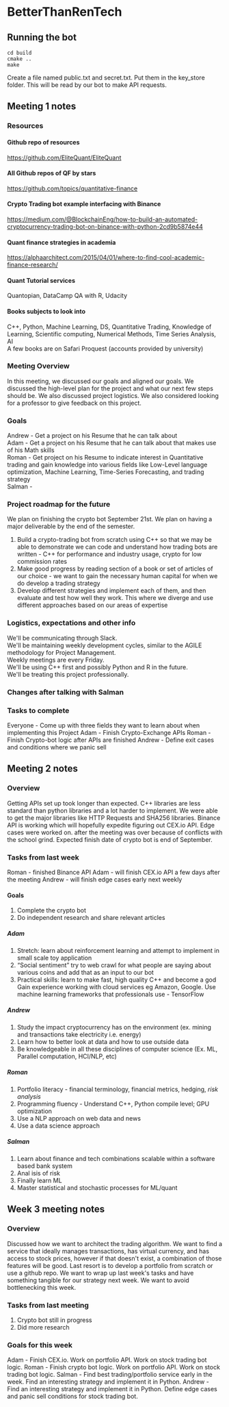 # BetterThanRenTech
## Running the bot
```
cd build
cmake ..
make
```

Create a file named public.txt and secret.txt. Put them in the key_store folder. This will be read by our bot to make API requests.

## Meeting 1 notes

### Resources
#### Github repo of resources
https://github.com/EliteQuant/EliteQuant
#### All Github repos of QF by stars
https://github.com/topics/quantitative-finance
#### Crypto Trading bot example interfacing with Binance
https://medium.com/@BlockchainEng/how-to-build-an-automated-cryptocurrency-trading-bot-on-binance-with-python-2cd9b5874e44
#### Quant finance strategies in academia
https://alphaarchitect.com/2015/04/01/where-to-find-cool-academic-finance-research/
#### Quant Tutorial services
Quantopian, DataCamp QA with R, Udacity

#### Books subjects to look into
C++, Python, Machine Learning, DS, Quantitative Trading, Knowledge of Learning, Scientific computing, Numerical Methods, Time Series Analysis, AI <br />
A few books are on Safari Proquest (accounts provided by university)

### Meeting Overview
In this meeting, we discussed our goals and aligned our goals.
We discussed the high-level plan for the project and what our next few steps should be. We also discussed project logistics. We also considered looking for a professor to give feedback on this project.

### Goals
Andrew - Get a project on his Resume that he can talk about<br />
Adam - Get a project on his Resume that he can talk about that makes use of his Math skills<br />
Roman - Get project on his Resume to indicate interest in Quantitative trading and gain knowledge into various fields like Low-Level language optimization, Machine Learning, Time-Series Forecasting, and trading strategy <br />
Salman -

### Project roadmap for the future
We plan on finishing the crypto bot September 21st. We plan on having a major deliverable by the end of the semester.
1. Build a crypto-trading bot from scratch using C++ so that we may be able to demonstrate we can code and understand how trading bots are written - C++ for performance and industry usage, crypto for low commission rates
2. Make good progress by reading section of a book or set of articles of our choice - we want to gain the necessary human capital for when we do develop a trading strategy
3. Develop different strategies and implement each of them, and then evaluate and test how well they work. This where we diverge and use different approaches based on our areas of expertise

### Logistics, expectations and other info
We'll be communicating through Slack.<br />
We'll be maintaining weekly development cycles, similar to the AGILE methodology for Project Management.<br />
Weekly meetings are every Friday.<br />
We'll be using C++ first and possibly Python and R in the future.<br />
We'll be treating this project professionally.

### Changes after talking with Salman

### Tasks to complete
Everyone - Come up with three fields they want to learn about when implementing this Project
Adam - Finish Crypto-Exchange APIs
Roman - Finish Crypto-bot logic after APIs are finished
Andrew - Define exit cases and conditions where we panic sell

## Meeting 2 notes

### Overview
Getting APIs set up took longer than expected. C++ libraries are less standard than python libraries and a lot harder to implement. We were able to get the major libraries like HTTP Requests and SHA256 libraries. Binance API is working which will hopefully expedite figuring out CEX.io API. Edge cases were worked on. after the meeting was over because of conflicts with the school grind. Expected finish date of crypto bot is end of September.

### Tasks from last week
Roman - finished Binance API
Adam - will finish CEX.io API a few days after the meeting
Andrew - will finish edge cases early next weekly

#### Goals
1. Complete the crypto bot
2. Do independent research and share relevant articles

##### Adam
1. Stretch: learn about reinforcement learning and attempt to implement in small scale toy application
2. “Social sentiment” try to web crawl  for what people are saying about various coins and add that as an input to our bot
3. Practical skills: learn to make fast, high quality C++ and become a god
Gain experience working with cloud services eg Amazon, Google. Use machine learning frameworks that  professionals use - TensorFlow

##### Andrew
1.  Study the impact cryptocurrency has on the environment (ex. mining and transactions take electricity i.e. energy)
2.  Learn how to better look at data and how to use outside data
3. Be knowledgeable in all these disciplines of computer science (Ex. ML, Parallel computation, HCI/NLP, etc)

##### Roman
1. Portfolio literacy - financial terminology, financial metrics, hedging, *risk analysis*
2. Programming fluency - Understand C++, Python compile level; GPU optimization
3. Use a NLP approach on web data and news
4. Use a data science approach

##### Salman
1. Learn about finance and tech combinations scalable within a software based bank system
2. Anal isis of risk
3. Finally learn ML
4. Master statistical and stochastic processes for ML/quant

## Week 3 meeting notes
### Overview
Discussed how we want to architect the trading algorithm. We want to find a service that ideally manages transactions, has virtual currency, and has access to stock prices, however if that doesn't exist, a combination of those features will be good. Last resort is to develop a portfolio from scratch or use a github repo. We want to wrap up last week's tasks and have something tangible for our strategy next week. We want to avoid bottlenecking this week.

### Tasks from last meeting
1. Crypto bot still in progress
2. Did more research

### Goals for this week
Adam - Finish CEX.io. Work on portfolio API. Work on stock trading bot logic.
Roman - Finish crypto bot logic. Work on portfolio API. Work on stock trading bot logic.
Salman - Find best trading/portfolio service early in the week. Find an interesting strategy and implement it in Python.
Andrew - Find an interesting strategy and implement it in Python. Define edge cases and panic sell conditions for stock trading bot.
